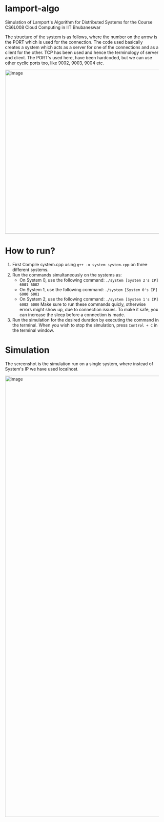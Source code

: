 # lamport-algo
Simulation of Lamport's Algorithm for Distributed Systems for the Course CS6L008 Cloud Computing in IIT Bhubaneswar

The structure of the system is as follows, where the number on the arrow is the PORT which is used for the connection. The code used basically creates a system which acts as a server for one of the connections and as a client for the other. TCP has been used and hence the terminology of server and client. The PORT's used here, have been hardcoded, but we can use other cyclic ports too, like 9002, 9003, 9004 etc.

<img width="535" alt="image" src="https://github.com/vedanta28/20CS02001-20CS01069-20CS01071-20CS01068/assets/74861233/497104e2-293d-48d1-9fa7-1b784f86c497">

# How to run?

1. First Compile system.cpp using `g++ -o system system.cpp` on three different systems.
2. Run the commands simultaneously on the systems as: 
   - On System 0, use the following command: `./system [System 2's IP] 6001 6002`
   - On System 1, use the following command: `./system [System 0's IP] 6000 6001`
   - On System 2, use the following command: `./system [System 1's IP] 6002 6000`
   Make sure to run these commands quicly, otherwise errors might show up, due to connection issues. To make it safe, you can increase the sleep before a connection is made.
4. Run the simulation for the desired duration by executing the command in the terminal. When you wish to stop the simulation, press `Control + C` in the terminal window.

# Simulation

The screenshot is the simulation run on a single system, where instead of System's IP we have used localhost.

<img width="1440" alt="image" src="https://github.com/vedanta28/20CS02001-20CS01069-20CS01071-20CS01068/assets/74861233/99bb87df-4973-4a5b-8108-48ee88953939">

